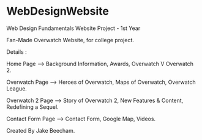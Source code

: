 # WebDesignWebsite
 Web Design Fundamentals Website Project - 1st Year

Fan-Made Overwatch Website, for college project.

Details :

Home Page -->  Background Information, Awards, Overwatch V Overwatch 2.

Overwatch Page -->  Heroes of Overwatch, Maps of Overwatch, Overwatch League.

Overwatch 2 Page -->  Story of Overwatch 2, New Features & Content, Redefining a Sequel.

Contact Form Page -->  Contact Form, Google Map, Videos.

Created By Jake Beecham.
